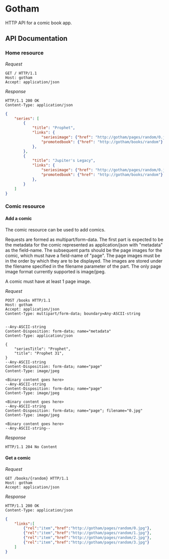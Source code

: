 # Gotham

HTTP API for a comic book app.

## API Documentation

### Home resource

*Request*
```HTTP
GET / HTTP/1.1
Host: gotham
Accept: application/json
```

*Response*
```HTTP
HTTP/1.1 200 OK
Content-Type: application/json
```
```JSON
{
	"series": [
		{
			"title": "Prophet",
			"links": {
				"seriesimage": {"href": "http://gotham/pages/random/0.jpg"},
				"promotedbook": {"href": "http://gotham/books/random"}
			},
		},
		{
			"title": "Jupiter's Legacy",
			"links": {
				"seriesimage": {"href": "http://gotham/pages/random/0.jpg"},
				"promotedbook": {"href": "http://gotham/books/random"}
			},
		}
	]
}
```

### Comic resource

#### Add a comic

The comic resource can be used to add comics.

Requests are formed as multipart/form-data. The first part is expected to be the metadata for the comic represented as application/json with "metadata" as the field-name. The subsequent parts should be the page images for the comic, which must have a field-name of "page". The page images must be in the order by which they are to be displayed. The images are stored under the filename specified in the filename parameter of the part. The only page image format currently supported is image/jpeg.

A comic must have at least 1 page image.

*Request*
```HTTP
POST /books HTTP/1.1
Host: gotham
Accept: application/json
Content-Type: multipart/form-data; boundary=Any-ASCII-string
```
```

--Any-ASCII-string
Content-Disposition: form-data; name="metadata"
Content-Type: application/json

{
	"seriesTitle": "Prophet",
	"title": "Prophet 31",
}
--Any-ASCII-string
Content-Disposition: form-data; name="page"
Content-Type: image/jpeg

<Binary content goes here>
--Any-ASCII-string
Content-Disposition: form-data; name="page"
Content-Type: image/jpeg

<Binary content goes here>
--Any-ASCII-string
Content-Disposition: form-data; name="page"; filename="0.jpg"
Content-Type: image/jpeg

<Binary content goes here>
--Any-ASCII-string--
```

*Response*
```HTTP
HTTP/1.1 204 No Content
```

#### Get a comic

*Request*
```HTTP
GET /books/{random} HTTP/1.1
Host: gotham
Accept: application/json
```

*Response*
```HTTP
HTTP/1.1 200 OK
Content-Type: application/json
```
```JSON
{
	"links":[
		{"rel":"item","href":"http://gotham/pages/random/0.jpg"},
		{"rel":"item","href":"http://gotham/pages/random/1.jpg"},
		{"rel":"item","href":"http://gotham/pages/random/2.jpg"},
		{"rel":"item","href":"http://gotham/pages/random/3.jpg"}
	]
}
```